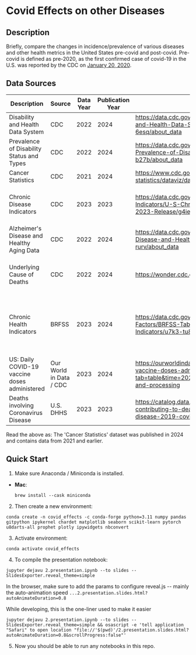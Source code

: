 # Covid Effects on other Diseases

## Description

Briefly, compare the changes in incidence/prevalence of various diseases and other health metrics in the United States pre-covid and post-covid. Pre-covid is defined as pre-2020, as the first confirmed case of covid-19 in the U.S. was reported by the CDC on [January 20, 2020](https://www.cdc.gov/museum/timeline/covid19.html).

## Data Sources

| Description | Source | Data Year | Publication Year | Link | Additional Comments |
| ------------- | -------------- | -------------- | -------------- | -------------- | -------------- |
| Disability and Health Data System | CDC | 2022 | 2024 | https://data.cdc.gov/Disability-Health/Disability-and-Health-Data-System-DHDS-/k62p-6esq/about_data | | 
| Prevalence of Disability Status and Types | CDC | 2022 | 2024 | https://data.cdc.gov/Disability-Health/DHDS-Prevalence-of-Disability-Status-and-Types/s2qv-b27b/about_data | |
| Cancer Statistics  | CDC | 2021 | 2024 | https://www.cdc.gov/united-states-cancer-statistics/dataviz/data-tables.html | | 
| Chronic Disease Indicators | CDC | 2023 | 2023 | https://data.cdc.gov/Chronic-Disease-Indicators/U-S-Chronic-Disease-Indicators-CDI-2023-Release/g4ie-h725/about_data | The indicators are further described [here](https://www.cdc.gov/mmwr/preview/mmwrhtml/rr6401a1.htm) |
| Alzheimer's Disease and Healthy Aging Data | CDC | 2022 | 2024 | https://data.cdc.gov/Healthy-Aging/Alzheimer-s-Disease-and-Healthy-Aging-Data/hfr9-rurv/about_data | |
| Underlying Cause of Deaths | CDC | 2022 | 2024 | https://wonder.cdc.gov/controller/datarequest/D158 | Dataset description [here](https://wonder.cdc.gov/wonder/help/ucd-expanded.html#). List of ICD-10 codes [here](https://www.icd10data.com/ICD10CM/Codes) |
| Chronic Health Indicators | BRFSS | 2023 | 2024 | https://data.cdc.gov/Behavioral-Risk-Factors/BRFSS-Table-of-Chronic-Health-Indicators/u7k3-tu8b | This is the source for some of the data in CDI. This has 2 more years of data. |
| US: Daily COVID-19 vaccine doses administered | Our World in Data / CDC | 2023 | 2024 | https://ourworldindata.org/grapher/us-daily-covid-vaccine-doses-administered?tab=table&time=2021-06-05..latest#sources-and-processing | |
| Deaths involving Coronavirus Disease | U.S. DHHS | 2023 | 2023 | https://catalog.data.gov/dataset/conditions-contributing-to-deaths-involving-coronavirus-disease-2019-covid-19-by-age-group | |

Read the above as: The 'Cancer Statistics' dataset was published in 2024 and contains data from 2021 and earlier.

## Quick Start

1. Make sure Anaconda / Miniconda is installed.
- **Mac**:
    ```
    brew install --cask miniconda
    ```

2. Then create a new environment:

```
conda create -n covid_effects -c conda-forge python=3.11 numpy pandas gitpython ipykernel chardet matplotlib seaborn scikit-learn pytorch u8darts-all prophet plotly ipywidgets nbconvert
```

3. Activate environment:

```
conda activate covid_effects
```

4. To compile the presentation notebook:

```
jupyter dejavu 2.presentation.ipynb --to slides --SlidesExporter.reveal_theme=simple
```

In the browser, make sure to add the params to configure reveal.js -- mainly the auto-animation speed `...2.presentation.slides.html?autoAnimateDuration=0.8`

While developing, this is the one-liner used to make it easier

```
jupyter dejavu 2.presentation.ipynb --to slides --SlidesExporter.reveal_theme=simple && osascript -e 'tell application "Safari" to open location "file://'$(pwd)'/2.presentation.slides.html?autoAnimateDuration=0.8&scrollProgress:false"'
```

5. Now you should be able to run any notebooks in this repo.


